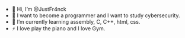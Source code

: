 - 👋 Hi, I’m @JustFr4nck
- 👀 I want to become a programmer and I want to study cybersecurity.
- 🌱 I’m currently learning assembly, C, C++, html, css.
- ⚡ I love play the piano and I love Gym.

<!---
JustFr4nck/JustFr4nck is a ✨ special ✨ repository because its `README.md` (this file) appears on your GitHub profile.
You can click the Preview link to take a look at your changes.
--->
